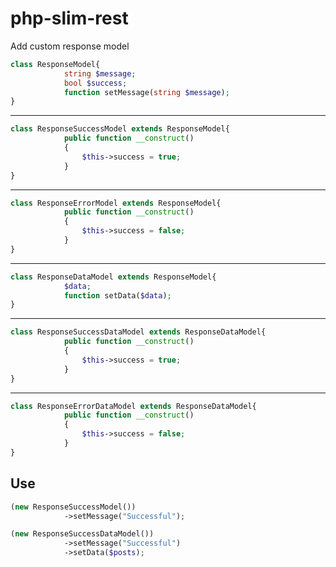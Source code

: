 # php-slim-rest
Add custom response model
<br>


```php
class ResponseModel{
            string $message;
            bool $success;
            function setMessage(string $message);
}
```
<hr>

```php
class ResponseSuccessModel extends ResponseModel{
            public function __construct()
            {
                $this->success = true;
            }
}
```
<hr>

```php
class ResponseErrorModel extends ResponseModel{
            public function __construct()
            {
                $this->success = false;
            }
}
```
<hr>

```php
class ResponseDataModel extends ResponseModel{
            $data;
            function setData($data);
}
```
<hr>

```php
class ResponseSuccessDataModel extends ResponseDataModel{
            public function __construct()
            {
                $this->success = true;
            }
}
```

<hr>

```php
class ResponseErrorDataModel extends ResponseDataModel{
            public function __construct()
            {
                $this->success = false;
            }
}
```

<h2>Use</h2>

```php
(new ResponseSuccessModel())
            ->setMessage("Successful");
```

```php
(new ResponseSuccessDataModel())
            ->setMessage("Successful")
            ->setData($posts);
```
            


